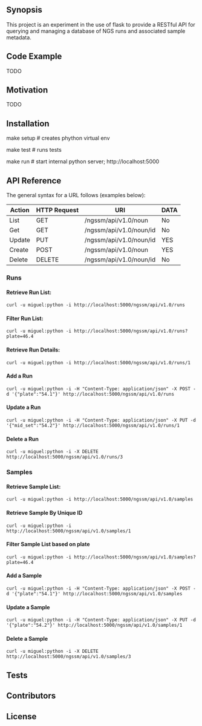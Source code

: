 ## Synopsis

This project is an experiment in the use of flask to provide a RESTful API for
querying and managing a database of NGS runs and associated sample metadata.

## Code Example
TODO

## Motivation
TODO

## Installation

make setup  # creates phython virtual env

make test   # runs tests

make run    # start internal python server; http://localhost:5000

## API Reference

The general syntax for a URL follows (examples below):

| Action | HTTP Request | URI                     | DATA  |
| ------ | ------------ | ----------------------- | ----- |
| List   | GET          | /ngssm/api/v1.0/noun    |  No   |
| Get    | GET          | /ngssm/api/v1.0/noun/id |  No   |
| Update | PUT          | /ngssm/api/v1.0/noun/id |  YES  |
| Create | POST         | /ngssm/api/v1.0/noun    |  YES  |
| Delete | DELETE       | /ngssm/api/v1.0/noun/id |  No   |

### Runs

#### Retrieve Run List:

	curl -u miguel:python -i http://localhost:5000/ngssm/api/v1.0/runs

#### Filter Run List:

	curl -u miguel:python -i http://localhost:5000/ngssm/api/v1.0/runs?plate=46.4

#### Retrieve Run Details:

	curl -u miguel:python -i http://localhost:5000/ngssm/api/v1.0/runs/1

#### Add a Run

	curl -u miguel:python -i -H "Content-Type: application/json" -X POST -d '{"plate":"54.1"}' http://localhost:5000/ngssm/api/v1.0/runs

#### Update a Run

	curl -u miguel:python -i -H "Content-Type: application/json" -X PUT -d '{"mid_set":"54.2"}' http://localhost:5000/ngssm/api/v1.0/runs/1

#### Delete a Run

	curl -u miguel:python -i -X DELETE http://localhost:5000/ngssm/api/v1.0/runs/3

### Samples

#### Retrieve Sample List:

	curl -u miguel:python -i http://localhost:5000/ngssm/api/v1.0/samples

#### Retrieve Sample By Unique ID

	curl -u miguel:python -i http://localhost:5000/ngssm/api/v1.0/samples/1

#### Filter Sample List based on plate

	curl -u miguel:python -i http://localhost:5000/ngssm/api/v1.0/samples?plate=46.4

#### Add a Sample

	curl -u miguel:python -i -H "Content-Type: application/json" -X POST -d '{"plate":"54.1"}' http://localhost:5000/ngssm/api/v1.0/samples

#### Update a Sample

	curl -u miguel:python -i -H "Content-Type: application/json" -X PUT -d '{"plate":"54.2"}' http://localhost:5000/ngssm/api/v1.0/samples/1

#### Delete a Sample

	curl -u miguel:python -i -X DELETE http://localhost:5000/ngssm/api/v1.0/samples/3

## Tests

## Contributors

## License

